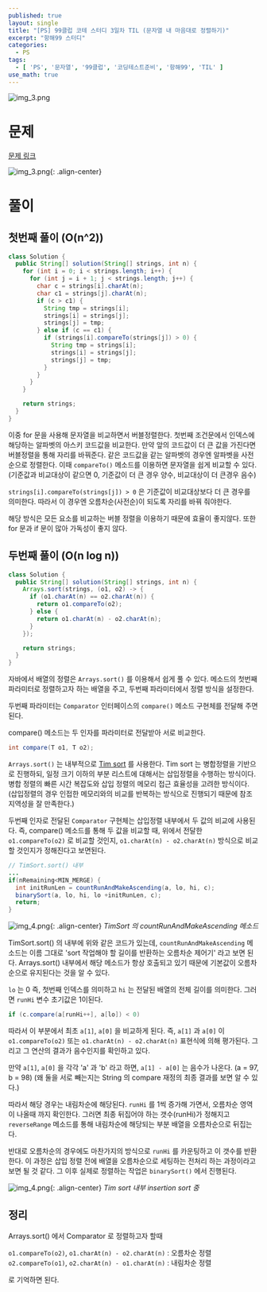 ```yaml
---
published: true
layout: single
title: "[PS] 99클럽 코테 스터디 3일차 TIL (문자열 내 마음대로 정렬하기)"
excerpt: "항해99 스터디"
categories:
  - PS
tags:
  - [ 'PS', '문자열', '99클럽', '코딩테스트준비', '항해99', 'TIL' ]
use_math: true
---
```


![img_3.png](https://github.com/zhtmr/static-files-for-posting/blob/main/static-files-for-posting/20240722/99club_TIL_thumbnail/%EA%B8%B0%EB%B3%B8%ED%98%951_java.png?raw=true)

# 문제

[문제 링크](https://school.programmers.co.kr/learn/courses/30/lessons/12915)

![img_3.png](https://github.com/zhtmr/static-files-for-posting/blob/main/static-files-for-posting/20240724/ex.png?raw=true){: .align-center}

# 풀이

## 첫번째 풀이 (O(n^2))

```java
class Solution {
  public String[] solution(String[] strings, int n) {
    for (int i = 0; i < strings.length; i++) {
      for (int j = i + 1; j < strings.length; j++) {
        char c = strings[i].charAt(n);
        char c1 = strings[j].charAt(n);
        if (c > c1) {
          String tmp = strings[i];
          strings[i] = strings[j];
          strings[j] = tmp;
        } else if (c == c1) {
          if (strings[i].compareTo(strings[j]) > 0) {
            String tmp = strings[i];
            strings[i] = strings[j];
            strings[j] = tmp;
          }
        }
      }
    }

    return strings;
  }
}
```

이중 for 문을 사용해 문자열을 비교하면서 버블정렬한다.
첫번째 조건문에서 인덱스에 해당하는 알파벳의 아스키 코드값을 비교한다.
만약 앞의 코드값이 더 큰 값을 가진다면 버블정렬을 통해 자리를 바꿔준다.
같은 코드값을 같는 알파벳의 경우엔 알파벳을 사전순으로 정렬한다. 이때 `compareTo()` 메소드를 이용하면 문자열을 쉽게 비교할 수 있다.
(기준값과 비교대상이 같으면 0, 기준값이 더 큰 경우 양수, 비교대상이 더 큰경우 음수)

`strings[i].compareTo(strings[j]) > 0` 은 기준값이 비교대상보다 더 큰 경우를 의미한다. 따라서 이 경우엔 오름차순(사전순)이 되도록 자리를 바꿔 줘야한다.

해당 방식은 모든 요소를 비교하는 버블 정렬을 이용하기 때문에 효율이 좋지않다. 또한 for 문과 if 문이 많아 가독성이 좋지 않다.

## 두번째 풀이 (O(n log n))

```java
class Solution {
  public String[] solution(String[] strings, int n) {
    Arrays.sort(strings, (o1, o2) -> {
      if (o1.charAt(n) == o2.charAt(n)) {
        return o1.compareTo(o2);
      } else {
        return o1.charAt(n) - o2.charAt(n);
      }
    });

    return strings;
  }
}
```

자바에서 배열의 정렬은 `Arrays.sort()` 를 이용해서 쉽게 풀 수 있다. 메소드의 첫번째 파라미터로 정렬하고자 하는 배열을 주고, 두번째 파라미터에서 정렬 방식을 설정한다.

두번째 파라미터는 `Comparator` 인터페이스의 `compare()` 메소드 구현체를 전달해 주면된다. 

compare() 메소드는 두 인자를 파라미터로 전달받아 서로 비교한다.
```java
int compare(T o1, T o2);
```
`Arrays.sort()` 는 내부적으로 [Tim sort](https://d2.naver.com/helloworld/0315536) 를 사용한다. Tim sort 는 병합정렬을 기반으로 진행하되, 일정 크기 이하의 부분 리스트에 대해서는 삽입정렬을 수행하는 방식이다. 
병합 정렬의 빠른 시간 복잡도와 삽입 정렬의 메모리 접근 효율성을 고려한 방식이다. (삽입정렬의 경우 인접한 메모리와의 비교를 반복하는 방식으로 진행되기 때문에 참조 지역성을 잘 만족한다.) 

두번째 인자로 전달된 `Comparator` 구현체는 삽입정렬 내부에서 두 값의 비교에 사용된다. 
즉, compare() 메소드를 통해 두 값을 비교할 때, 위에서 전달한 `o1.compareTo(o2)` 로 비교할 것인지, `o1.charAt(n) - o2.charAt(n)` 방식으로 비교할 것인지가 정해진다고 보면된다.


```java
// TimSort.sort() 내부
...
if(nRemaining<MIN_MERGE) {
  int initRunLen = countRunAndMakeAscending(a, lo, hi, c);
  binarySort(a, lo, hi, lo +initRunLen, c);
  return;
}

```

![img_4.png](https://github.com/zhtmr/static-files-for-posting/blob/main/static-files-for-posting/20240724/img_4.png?raw=true){: .align-center}
*TimSort 의 countRunAndMakeAscending 메소드*

TimSort.sort() 의 내부에 위와 같은 코드가 있는데, `countRunAndMakeAscending` 메소드는 이름 그대로 'sort 작업해야 할 길이를 반환하는 오름차순 제어기' 라고 보면 된다.
Arrays.sort() 내부에서 해당 메소드가 항상 호출되고 있기 때문에 기본값이 오름차순으로 유지된다는 것을 알 수 있다.

`lo` 는 0 즉, 첫번째 인덱스를 의미하고 `hi` 는 전달된 배열의 전체 길이를 의미한다.
그러면 `runHi` 변수 초기값은 1이된다.

```java
if (c.compare(a[runHi++], a[lo]) < 0) 
```
따라서 이 부분에서 최초 `a[1]`, `a[0]` 을 비교하게 된다. 즉, `a[1]` 과 `a[0]` 이 `o1.compareTo(o2)` 또는 `o1.charAt(n) - o2.charAt(n)` 표현식에 의해 평가된다. 그리고 그 연산의 결과가 음수인지를 확인하고 있다.

만약 `a[1]`, `a[0]` 을 각각 'a' 과 'b' 라고 하면, `a[1] - a[0]` 는 음수가 나온다. (a = 97, b = 98)
(왜 둘을 서로 빼는지는 String 의 compare 재정의 최종 결과를 보면 알 수 있다.)

따라서 해당 경우는 내림차순에 해당된다. `runHi` 를 1씩 증가해 가면서, 오름차순 영역이 나올때 까지 확인한다. 
그러면 최종 뒤집어야 하는 갯수(runHi)가 정해지고 `reverseRange` 메소드를 통해 내림차순에 해당되는 부분 배열을 오름차순으로 뒤집는다.

반대로 오름차순의 경우에도 마찬가지의 방식으로 `runHi` 를 카운팅하고 이 갯수를 반환한다. 이 과정은 삽입 정렬 전에 배열을 오름차순으로 세팅하는 전처리 하는 과정이라고 보면 될 것 같다. 
그 이후 실제로 정렬하는 작업은 `binarySort()` 에서 진행된다.

![img_4.png](https://github.com/zhtmr/static-files-for-posting/blob/main/static-files-for-posting/20240724/timsort.png?raw=true){: .align-center}
*Tim sort 내부 insertion sort 중*


## 정리
Arrays.sort() 에서 Comparator 로 정렬하고자 할때

`o1.compareTo(o2)`, `o1.charAt(n) - o2.charAt(n)` : 오름차순 정렬   
`o2.compareTo(o1)`, `o2.charAt(n) - o1.charAt(n)` : 내림차순 정렬

로 기억하면 된다.
